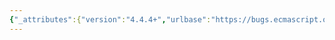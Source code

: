 ```yaml
---
{"_attributes":{"version":"4.4.4+","urlbase":"https://bugs.ecmascript.org/","maintainer":"dherman@mozilla.com"},"bug":{"bug_id":869,"creation_ts":"2012-10-29 21:36:00 -0700","short_desc":"10.2.1.4.*: steps don't start at 1","delta_ts":"2012-11-23 09:45:43 -0800","product":"Draft for 6th Edition","component":"editorial issue","version":"Rev 11: October 26, 2012 Draft","rep_platform":"All","op_sys":"All","bug_status":"RESOLVED","resolution":"FIXED","priority":"Normal","bug_severity":"minor","everconfirmed":true,"reporter":{"uid":"jmdyck","name":"Michael Dyck"},"assigned_to":{"uid":"allen","name":"Allen Wirfs-Brock"},"cc":"waldron.rick","long_desc":[{"commentid":2312,"comment_count":0,"who":{"uid":"jmdyck","name":"Michael Dyck"},"bug_when":"2012-10-29 21:36:48 -0700","thetext":"In 10.2.1.4.{3.4,11}, the algorithms don't start with step 1."},{"commentid":2336,"comment_count":1,"who":{"uid":"allen","name":"Allen Wirfs-Brock"},"bug_when":"2012-10-30 12:33:04 -0700","thetext":"corrected in rev 12 editor's draft"},{"commentid":2655,"comment_count":2,"who":{"uid":"allen","name":"Allen Wirfs-Brock"},"bug_when":"2012-11-23 09:45:43 -0800","thetext":"corrected in rev 12, Nov. 22, 2012 draft"}]}}
---
```

